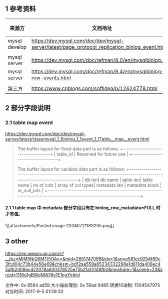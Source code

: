 ## 1 参考资料

| 来源方           | 文档地址                                                                                          | 备注  |     |
| ------------- | --------------------------------------------------------------------------------------------- | --- | --- |
| mysql develop | https://dev.mysql.com/doc/dev/mysql-server/latest/page_protocol_replication_binlog_event.html |     |     |
|               |                                                                                               |     |     |
| mysql server  | https://dev.mysql.com/doc/refman/8.0/en/mysqlbinlog.html                                      |     |     |
| mysql server  | https://dev.mysql.com/doc/refman/8.4/en/mysqlbinlog-row-events.html                           |     |     |
|               |                                                                                               |     |     |
| 第三方           | https://www.cnblogs.com/softidea/p/12624778.html                                              |     |     |

## 2 部分字段说明
### 2.1 table map event
https://dev.mysql.com/doc/dev/mysql-server/latest/classmysql_1_1binlog_1_1event_1_1Table__map__event.html

> The buffer layout for fixed data part is as follows:
> +-----------------------------------+
> | table_id | Reserved for future use |
> +-----------------------------------+
> 
> The buffer layout for variable data part is as follows:
> +----------------------------------------------------------------------------------------------------------------------+
> | db len| db name | table len| table name | no of cols | array of col types| metadata len | metadata block | m_null_bits |
> +----------------------------------------------------------------------------------------------------------------------+


#### 2.1.1 table map 中 metadata 部分字段只有在 binlog_row_matadata=FULL 时才有值。
![[attachments/Pasted image 20240721183235.png]]



## 3 other
https://mp.weixin.qq.com/s?__biz=MjM5NjQ5MTI5OA==&mid=2651747096&idx=1&sn=e561ce9254f69c3fcd04c73b44e56e69&chksm=bd12aa558a65234332298e1d611da408ec45afb2d08ecd22078a600379525e75b2fa13149fb0&mpshare=1&scene=23&srcid=1116o1gBWoNf47Rv1E1ngYir#rd

文件中:              0x 8594 ad59
大小端处理后:    0x 59ad 9485
转换10进制:       1504547973
对应时间:           2017-9-5  01:59:33

